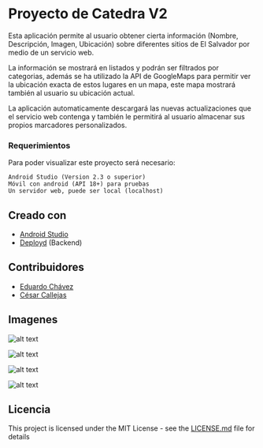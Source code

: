 # Proyecto de Catedra V2
Esta aplicación permite al usuario obtener cierta información (Nombre, Descripción, Imagen, Ubicación) sobre diferentes sitios de El Salvador por medio de un servicio web.

La información se mostrará en listados y podrán ser filtrados por categorias, además se ha utilizado la API de GoogleMaps para permitir ver la ubicación exacta de estos lugares en un mapa, este mapa mostrará también al usuario su ubicación actual.

La aplicación automaticamente descargará las nuevas actualizaciones que el servicio web contenga y también le permitirá al usuario almacenar sus propios marcadores personalizados.

### Requerimientos
Para poder visualizar este proyecto será necesario:

```
Android Studio (Version 2.3 o superior)
Móvil con android (API 18+) para pruebas 
Un servidor web, puede ser local (localhost)
```

## Creado con

* [Android Studio](https://developer.android.com/studio/index.html) 
* [Deployd](http://deployd.com/)  (Backend)

## Contribuidores

* [Eduardo Chávez](https://github.com/eduardo3150)
* [César Callejas](https://github.com/LyckanSv)

## Imagenes

![alt text](http://i.imgur.com/3gNNlLN.png "Logo Title Text 1")

![alt text](http://i.imgur.com/w0R5kDu.png "Logo Title Text 1")

![alt text](http://i.imgur.com/dnVo4D1.png "Logo Title Text 1")

![alt text](http://i.imgur.com/YOqwsCv.png "Logo Title Text 1")

## Licencia

This project is licensed under the MIT License - see the [LICENSE.md](LICENSE) file for details
